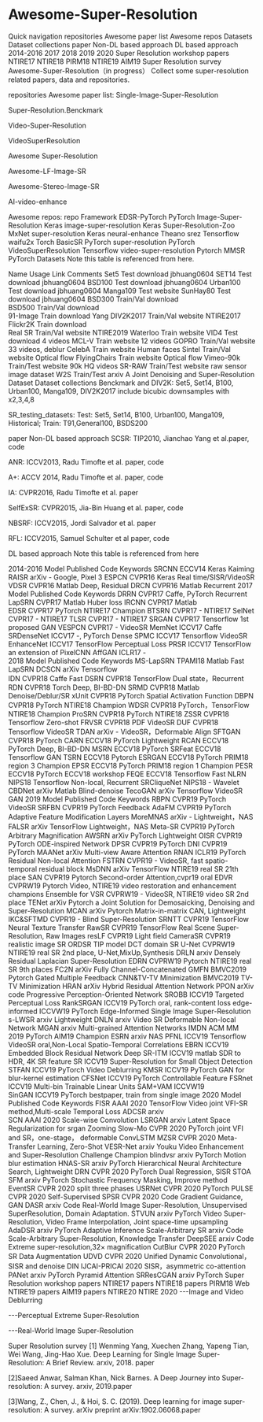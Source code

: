 # Awesome-Super-Resolution
Quick navigation
repositories
Awesome paper list
Awesome repos
Datasets
Dataset collections
paper
Non-DL based approach
DL based approach
2014-2016
2017
2018
2019
2020
Super Resolution workshop papers
NTIRE17
NTIRE18
PIRM18
NTIRE19
AIM19
Super Resolution survey
Awesome-Super-Resolution（in progress）
Collect some super-resolution related papers, data and repositories.

repositories
Awesome paper list:
Single-Image-Super-Resolution

Super-Resolution.Benckmark

Video-Super-Resolution

VideoSuperResolution

Awesome Super-Resolution

Awesome-LF-Image-SR

Awesome-Stereo-Image-SR

AI-video-enhance

Awesome repos:
repo	Framework
EDSR-PyTorch	PyTorch
Image-Super-Resolution	Keras
image-super-resolution	Keras
Super-Resolution-Zoo	MxNet
super-resolution	Keras
neural-enhance	Theano
srez	Tensorflow
waifu2x	Torch
BasicSR	PyTorch
super-resolution	PyTorch
VideoSuperResolution	Tensorflow
video-super-resolution	Pytorch
MMSR	PyTorch
Datasets
Note this table is referenced from here.

Name	Usage	Link	Comments
Set5	Test	download	jbhuang0604
SET14	Test	download	jbhuang0604
BSD100	Test	download	jbhuang0604
Urban100	Test	download	jbhuang0604
Manga109	Test	website	
SunHay80	Test	download	jbhuang0604
BSD300	Train/Val	download	
BSD500	Train/Val	download	
91-Image	Train	download	Yang
DIV2K2017	Train/Val	website	NTIRE2017
Flickr2K	Train	download	
Real SR	Train/Val	website	NTIRE2019
Waterloo	Train	website	
VID4	Test	download	4 videos
MCL-V	Train	website	12 videos
GOPRO	Train/Val	website	33 videos, deblur
CelebA	Train	website	Human faces
Sintel	Train/Val	website	Optical flow
FlyingChairs	Train	website	Optical flow
Vimeo-90k	Train/Test	website	90k HQ videos
SR-RAW	Train/Test	website	raw sensor image dataset
W2S	Train/Test	arxiv	A Joint Denoising and Super-Resolution Dataset
Dataset collections
Benckmark and DIV2K: Set5, Set14, B100, Urban100, Manga109, DIV2K2017 include bicubic downsamples with x2,3,4,8

SR_testing_datasets: Test: Set5, Set14, B100, Urban100, Manga109, Historical; Train: T91,General100, BSDS200

paper
Non-DL based approach
SCSR: TIP2010, Jianchao Yang et al.paper, code

ANR: ICCV2013, Radu Timofte et al. paper, code

A+: ACCV 2014, Radu Timofte et al. paper, code

IA: CVPR2016, Radu Timofte et al. paper

SelfExSR: CVPR2015, Jia-Bin Huang et al. paper, code

NBSRF: ICCV2015, Jordi Salvador et al. paper

RFL: ICCV2015, Samuel Schulter et al paper, code

DL based approach
Note this table is referenced from here

2014-2016
Model	Published	Code	Keywords
SRCNN	ECCV14	Keras	Kaiming
RAISR	arXiv	-	Google, Pixel 3
ESPCN	CVPR16	Keras	Real time/SISR/VideoSR
VDSR	CVPR16	Matlab	Deep, Residual
DRCN	CVPR16	Matlab	Recurrent
2017
Model	Published	Code	Keywords
DRRN	CVPR17	Caffe, PyTorch	Recurrent
LapSRN	CVPR17	Matlab	Huber loss
IRCNN	CVPR17	Matlab	
EDSR	CVPR17	PyTorch	NTIRE17 Champion
BTSRN	CVPR17	-	NTIRE17
SelNet	CVPR17	-	NTIRE17
TLSR	CVPR17	-	NTIRE17
SRGAN	CVPR17	Tensorflow	1st proposed GAN
VESPCN	CVPR17	-	VideoSR
MemNet	ICCV17	Caffe	
SRDenseNet	ICCV17	-, PyTorch	Dense
SPMC	ICCV17	Tensorflow	VideoSR
EnhanceNet	ICCV17	TensorFlow	Perceptual Loss
PRSR	ICCV17	TensorFlow	an extension of PixelCNN
AffGAN	ICLR17	-	
2018
Model	Published	Code	Keywords
MS-LapSRN	TPAMI18	Matlab	Fast LapSRN
DCSCN	arXiv	Tensorflow	
IDN	CVPR18	Caffe	Fast
DSRN	CVPR18	TensorFlow	Dual state，Recurrent
RDN	CVPR18	Torch	Deep, BI-BD-DN
SRMD	CVPR18	Matlab	Denoise/Deblur/SR
xUnit	CVPR18	PyTorch	Spatial Activation Function
DBPN	CVPR18	PyTorch	NTIRE18 Champion
WDSR	CVPR18	PyTorch，TensorFlow	NTIRE18 Champion
ProSRN	CVPR18	PyTorch	NTIRE18
ZSSR	CVPR18	Tensorflow	Zero-shot
FRVSR	CVPR18	PDF	VideoSR
DUF	CVPR18	Tensorflow	VideoSR
TDAN	arXiv	-	VideoSR，Deformable Align
SFTGAN	CVPR18	PyTorch	
CARN	ECCV18	PyTorch	Lightweight
RCAN	ECCV18	PyTorch	Deep, BI-BD-DN
MSRN	ECCV18	PyTorch	
SRFeat	ECCV18	Tensorflow	GAN
TSRN	ECCV18	Pytorch	
ESRGAN	ECCV18	PyTorch	PRIM18 region 3 Champion
EPSR	ECCV18	PyTorch	PRIM18 region 1 Champion
PESR	ECCV18	PyTorch	ECCV18 workshop
FEQE	ECCV18	Tensorflow	Fast
NLRN	NIPS18	Tensorflow	Non-local, Recurrent
SRCliqueNet	NIPS18	-	Wavelet
CBDNet	arXiv	Matlab	Blind-denoise
TecoGAN	arXiv	Tensorflow	VideoSR GAN
2019
Model	Published	Code	Keywords
RBPN	CVPR19	PyTorch	VideoSR
SRFBN	CVPR19	PyTorch	Feedback
AdaFM	CVPR19	PyTorch	Adaptive Feature Modification Layers
MoreMNAS	arXiv	-	Lightweight，NAS
FALSR	arXiv	TensorFlow	Lightweight，NAS
Meta-SR	CVPR19	PyTorch	Arbitrary Magnification
AWSRN	arXiv	PyTorch	Lightweight
OISR	CVPR19	PyTorch	ODE-inspired Network
DPSR	CVPR19	PyTorch	
DNI	CVPR19	PyTorch	
MAANet	arXiv		Multi-view Aware Attention
RNAN	ICLR19	PyTorch	Residual Non-local Attention
FSTRN	CVPR19	-	VideoSR, fast spatio-temporal residual block
MsDNN	arXiv	TensorFlow	NTIRE19 real SR 21th place
SAN	CVPR19	Pytorch	Second-order Attention,cvpr19 oral
EDVR	CVPRW19	Pytorch	Video, NTIRE19 video restoration and enhancement champions
Ensemble for VSR	CVPRW19	-	VideoSR, NTIRE19 video SR 2nd place
TENet	arXiv	Pytorch	a Joint Solution for Demosaicking, Denoising and Super-Resolution
MCAN	arXiv	Pytorch	Matrix-in-matrix CAN, Lightweight
IKC&SFTMD	CVPR19	-	Blind Super-Resolution
SRNTT	CVPR19	TensorFlow	Neural Texture Transfer
RawSR	CVPR19	TensorFlow	Real Scene Super-Resolution, Raw Images
resLF	CVPR19		Light field
CameraSR	CVPR19		realistic image SR
ORDSR	TIP	model	DCT domain SR
U-Net	CVPRW19		NTIRE19 real SR 2nd place, U-Net,MixUp,Synthesis
DRLN	arxiv		Densely Residual Laplacian Super-Resolution
EDRN	CVPRW19	Pytorch	NTIRE19 real SR 9th places
FC2N	arXiv		Fully Channel-Concatenated
GMFN	BMVC2019	Pytorch	Gated Multiple Feedback
CNN&TV-TV Minimization	BMVC2019		TV-TV Minimization
HRAN	arXiv		Hybrid Residual Attention Network
PPON	arXiv	code	Progressive Perception-Oriented Network
SROBB	ICCV19		Targeted Perceptual Loss
RankSRGAN	ICCV19	PyTorch	oral, rank-content loss
edge-informed	ICCVW19	PyTorch	Edge-Informed Single Image Super-Resolution
s-LWSR	arxiv		Lightweight
DNLN	arxiv		Video SR Deformable Non-local Network
MGAN	arxiv		Multi-grained Attention Networks
IMDN	ACM MM 2019	PyTorch	AIM19 Champion
ESRN	arxiv		NAS
PFNL	ICCV19	Tensorflow	VideoSR oral,Non-Local Spatio-Temporal Correlations
EBRN	ICCV19		Embedded Block Residual Network
Deep SR-ITM	ICCV19	matlab	SDR to HDR, 4K SR
feature SR	ICCV19		Super-Resolution for Small Object Detection
STFAN	ICCV19	PyTorch	Video Deblurring
KMSR	ICCV19	PyTorch	GAN for blur-kernel estimation
CFSNet	ICCV19	PyTorch	Controllable Feature
FSRnet	ICCV19		Multi-bin Trainable Linear Units
SAM+VAM	ICCVW19		
SinGAN	ICCV19	PyTorch	bestpaper, train from single image
2020
Model	Published	Code	Keywords
FISR	AAAI 2020	TensorFlow	Video joint VFI-SR method,Multi-scale Temporal Loss
ADCSR	arxiv		
SCN	AAAI 2020		Scale-wise Convolution
LSRGAN	arxiv		Latent Space Regularization for srgan
Zooming Slow-Mo	CVPR 2020	PyTorch	joint VFI and SR，one-stage， deformable ConvLSTM
MZSR	CVPR 2020		Meta-Transfer Learning, Zero-Shot
VESR-Net	arxiv		Youku Video Enhancement and Super-Resolution Challenge Champion
blindvsr	arxiv	PyTorch	Motion blur estimation
HNAS-SR	arxiv	PyTorch	Hierarchical Neural Architecture Search, Lightweight
DRN	CVPR 2020	PyTorch	Dual Regression, SISR STOA
SFM	arxiv	PyTorch	Stochastic Frequency Masking, Improve method
EventSR	CVPR 2020		split three phases
USRNet	CVPR 2020	PyTorch	
PULSE	CVPR 2020		Self-Supervised
SPSR	CVPR 2020	Code	Gradient Guidance, GAN
DASR	arxiv	Code	Real-World Image Super-Resolution, Unsupervised SuperResolution, Domain Adaptation.
STVUN	arxiv	PyTorch	Video Super-Resolution, Video Frame Interpolation, Joint space-time upsampling
AdaDSR	arxiv	PyTorch	Adaptive Inference
Scale-Arbitrary SR	arxiv	Code	Scale-Arbitrary Super-Resolution, Knowledge Transfer
DeepSEE	arxiv	Code	Extreme super-resolution,32× magnification
CutBlur	CVPR 2020	PyTorch	SR Data Augmentation
UDVD	CVPR 2020		Unified Dynamic Convolutional，SISR and denoise
DIN	IJCAI-PRICAI 2020		SISR，asymmetric co-attention
PANet	arxiv	PyTorch	Pyramid Attention
SRResCGAN	arxiv	PyTorch	
Super Resolution workshop papers
NTIRE17 papers
NTIRE18 papers
PIRM18 Web
NTIRE19 papers
AIM19 papers
NTIRE20 NTIRE 2020
---Image and Video Deblurring

---Perceptual Extreme Super-Resolution

---Real-World Image Super-Resolution

Super Resolution survey
[1] Wenming Yang, Xuechen Zhang, Yapeng Tian, Wei Wang, Jing-Hao Xue. Deep Learning for Single Image Super-Resolution: A Brief Review. arxiv, 2018. paper

[2]Saeed Anwar, Salman Khan, Nick Barnes. A Deep Journey into Super-resolution: A survey. arxiv, 2019.paper

[3]Wang, Z., Chen, J., & Hoi, S. C. (2019). Deep learning for image super-resolution: A survey. arXiv preprint arXiv:1902.06068.paper

